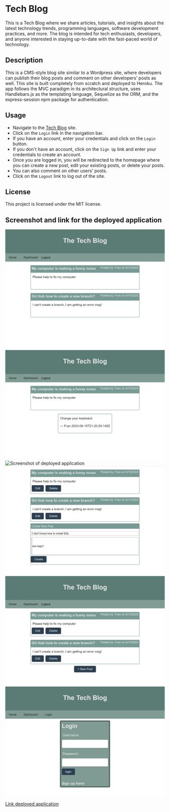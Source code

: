 # Tech Blog

This is a Tech Blog where we share articles, tutorials, and insights about the latest technology trends, programming languages, software development practices, and more. The blog is intended for tech enthusiasts, developers, and anyone interested in staying up-to-date with the fast-paced world of technology.

## Description

This is a CMS-style blog site similar to a Wordpress site, where developers can publish their blog posts and comment on other developers’ posts as well. This site is built completely from scratch and deployed to Heroku. The app follows the MVC paradigm in its architectural structure, uses Handlebars.js as the templating language, Sequelize as the ORM, and the express-session npm package for authentication.

## Usage

- Navigate to the [Tech Blog](https://lit-gorge-39686-8c8602a21f73.herokuapp.com/) site.
- Click on the `Login` link in the navigation bar.
- If you have an account, enter your credentials and click on the `Login` button.
- If you don't have an account, click on the `Sign Up` link and enter your credentials to create an account.
- Once you are logged in, you will be redirected to the homepage where you can create a new post, edit your existing posts, or delete your posts.
- You can also comment on other users' posts.
- Click on the `Logout` link to log out of the site.

## License

This project is licensed under the MIT license.

## Screenshot and link for the deployed application

![Screenshot of deployed application](./screenshot/localhost_3001_1.png)
![Screenshot of deployed application](./screenshot/localhost_3001_2.png)
![Screenshot of deployed application](./screenshot/localhost_3001_3.png)
![Screenshot of deployed application](./screenshot/localhost_3001_4.png)
![Screenshot of deployed application](./screenshot/localhost_3001_5.png)
![Screenshot of deployed application](./screenshot/localhost_3001_6.png)

[Link deployed application](https://lit-gorge-39686-8c8602a21f73.herokuapp.com/)
